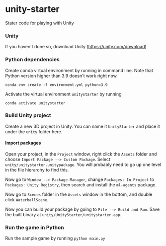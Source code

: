 # unity-starter
Stater code for playing with Unity

### Unity
If you haven't done so, download Unity (https://unity.com/download)


### Python dependencies
Create conda virtual environment by running in command line. Note that Python version higher than 3.9 doesn't work right now.

```conda env create -f environment.yml python=3.9```

Activate the virtual environment `unitystarter` by running

```conda activate unitystarter```

### Build Unity project
Create a new 3D project in Unity. You can name it `UnityStarter` and place it under the `unity` folder here.

#### Import packages
Open your project, in the `Project` window, 
right click the `Assets` folder and 
choose `Import Package --> Custom Package`. Select `unity/unitystarter.unitypackage`. You will probably need to go up one level in the file hierarchy to find this.

Now go to `Window --> Package Manager`, 
change `Packages: In Project` to `Packages: Unity Registry`, then search and install the `ml-agents` package.

Now go to `Scenes` folder in the `Assets` window in the bottom, and double click `WaterballScene`.

Now you can build your package by going to `File --> Build and Run`. Save the built binary at 
`unity/UnityStarter/unitystarter.app`.

### Run the game in Python
Run the sample game by running ``python main.py``
